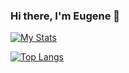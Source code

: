 ### Hi there, I'm Eugene 👋

<!--
**orbitalsqwib/orbitalsqwib** is a ✨ _special_ ✨ repository because its `README.md` (this file) appears on your GitHub profile.

- 🔭 I’m currently working on ...
- 🌱 I’m currently learning ...
- 👯 I’m looking to collaborate on ...
- 🤔 I’m looking for help with ...
- 💬 Ask me about ...
- 📫 How to reach me: ...
- 😄 Pronouns: ...
- ⚡ Fun fact: ...
-->

[![My Stats](https://github-readme-stats.vercel.app/api?username=orbitalsqwib&count_private=true&show_icons=true&theme=synthwave)](https://github.com/anuraghazra/github-readme-stats)


[![Top Langs](https://github-readme-stats.vercel.app/api/top-langs/?username=orbitalsqwib&layout=compact&hide=java,ruby)](https://github.com/anuraghazra/github-readme-stats)
